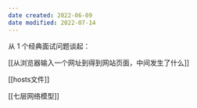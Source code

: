 ```yaml
---
date created: 2022-06-09
date modified: 2022-07-14
---
```


从 1 个经典面试问题谈起：

[[从浏览器输入一个网址到得到网站页面，中间发生了什么]]

[[hosts文件]]

[[七层网络模型]]

